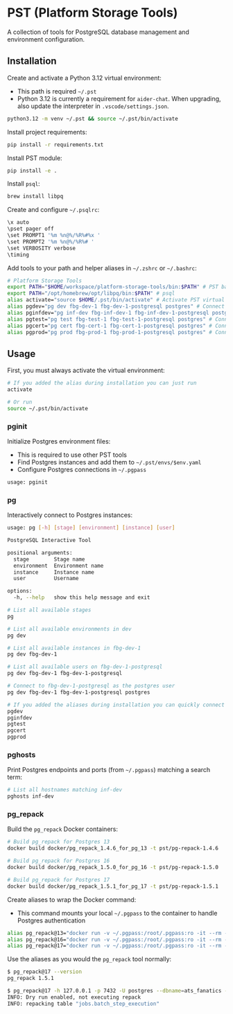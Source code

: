 # PST (Platform Storage Tools)

A collection of tools for PostgreSQL database management and environment configuration.

## Installation

Create and activate a Python 3.12 virtual environment:
- This path is required `~/.pst`
- Python 3.12 is currently a requirement for `aider-chat`. When upgrading, also update the interpreter in `.vscode/settings.json`.

```bash
python3.12 -m venv ~/.pst && source ~/.pst/bin/activate
```

Install project requirements:

```bash
pip install -r requirements.txt
```

Install PST module:

```bash
pip install -e .
```

Install `psql`:

```bash
brew install libpq
```

Create and configure `~/.psqlrc`:

```bash
\x auto
\pset pager off
\set PROMPT1 '%m %n@%/%R%#%x '
\set PROMPT2 '%m %n@%/%R%# '
\set VERBOSITY verbose
\timing
```

Add tools to your path and helper aliases in `~/.zshrc` or `~/.bashrc`:

```bash
# Platform Storage Tools
export PATH="$HOME/workspace/platform-storage-tools/bin:$PATH" # PST bash scripts
export PATH="/opt/homebrew/opt/libpq/bin:$PATH" # psql
alias activate="source $HOME/.pst/bin/activate" # Activate PST virtual env
alias pgdev="pg dev fbg-dev-1 fbg-dev-1-postgresql postgres" # Connect to dev parent
alias pginfdev="pg inf-dev fbg-inf-dev-1 fbg-inf-dev-1-postgresql postgres" # Connect to inf-dev parent
alias pgtest="pg test fbg-test-1 fbg-test-1-postgresql postgres" # Connect to test parent
alias pgcert="pg cert fbg-cert-1 fbg-cert-1-postgresql postgres" # Connect to cert parent
alias pgprod="pg prod fbg-prod-1 fbg-prod-1-postgresql postgres" # Connect to prod parent
```

## Usage

First, you must always activate the virtual environment:

```bash
# If you added the alias during installation you can just run
activate

# Or run
source ~/.pst/bin/activate
```

### pginit

Initialize Postgres environment files:
- This is required to use other PST tools
- Find Postgres instances and add them to `~/.pst/envs/$env.yaml`
- Configure Postgres connections in `~/.pgpass` 

```bash
usage: pginit
```

### pg

Interactively connect to Postgres instances:

```bash
usage: pg [-h] [stage] [environment] [instance] [user]

PostgreSQL Interactive Tool

positional arguments:
  stage        Stage name
  environment  Environment name
  instance     Instance name
  user         Username

options:
  -h, --help   show this help message and exit

# List all available stages
pg

# List all available environments in dev
pg dev

# List all available instances in fbg-dev-1
pg dev fbg-dev-1

# List all available users on fbg-dev-1-postgresql
pg dev fbg-dev-1 fbg-dev-1-postgresql

# Connect to fbg-dev-1-postgresql as the postgres user
pg dev fbg-dev-1 fbg-dev-1-postgresql postgres

# If you added the aliases during installation you can quickly connect to parents by running
pgdev
pginfdev
pgtest
pgcert
pgprod
```

### pghosts

Print Postgres endpoints and ports (from `~/.pgpass`) matching a search term:

```bash
# List all hostnames matching inf-dev
pghosts inf-dev
```

### pg_repack

Build the `pg_repack` Docker containers:

```bash
# Build pg_repack for Postgres 13
docker build docker/pg_repack_1.4.6_for_pg_13 -t pst/pg-repack-1.4.6

# Build pg_repack for Postgres 16
docker build docker/pg_repack_1.5.0_for_pg_16 -t pst/pg-repack-1.5.0

# Build pg_repack for Postgres 17
docker build docker/pg_repack_1.5.1_for_pg_17 -t pst/pg-repack-1.5.1
```

Create aliases to wrap the Docker command:
- This command mounts your local `~/.pgpass` to the container to handle Postgres authentication

```bash
alias pg_repack@13="docker run -v ~/.pgpass:/root/.pgpass:ro -it --rm --network host pst/pg-repack-1.4.6 pg_repack"
alias pg_repack@16="docker run -v ~/.pgpass:/root/.pgpass:ro -it --rm --network host pst/pg-repack-1.5.0 pg_repack"
alias pg_repack@17="docker run -v ~/.pgpass:/root/.pgpass:ro -it --rm --network host pst/pg-repack-1.5.1 pg_repack"
```

Use the aliases as you would the `pg_repack` tool normally:

```bash
$ pg_repack@17 --version
pg_repack 1.5.1

$ pg_repack@17 -h 127.0.0.1 -p 7432 -U postgres --dbname=ats_fanatics --table=jobs.batch_step_execution --dry-run
INFO: Dry run enabled, not executing repack
INFO: repacking table "jobs.batch_step_execution"
```